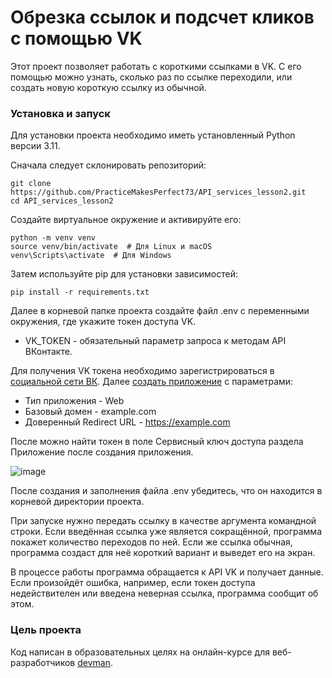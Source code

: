 # Обрезка ссылок и подсчет кликов с помощью VK

Этот проект позволяет работать с короткими ссылками в VK. 
С его помощью можно узнать, сколько раз по ссылке переходили, или создать новую короткую ссылку из обычной.

### Установка и запуск
Для установки проекта необходимо иметь установленный Python версии 3.11.

Сначала следует склонировать репозиторий:

```
git clone https://github.com/PracticeMakesPerfect73/API_services_lesson2.git
cd API_services_lesson2
```
Создайте виртуальное окружение и активируйте его:
```
python -m venv venv  
source venv/bin/activate  # Для Linux и macOS  
venv\Scripts\activate  # Для Windows
```
Затем используйте pip для установки зависимостей:

```pip install -r requirements.txt```

Далее в корневой папке проекта создайте файл .env с переменными окружения, где укажите токен доступа VK.

- VK_TOKEN - обязательный параметр запроса к методам API ВКонтакте. 

Для получения VK токена необходимо зарегистрироваться в [социальной сети ВК](https://vk.com/). 
Далее [создать приложение](https://id.vk.com/about/business/go/docs/ru/vkid/latest/vk-id/connection/create-application) с параметрами:
- Тип приложения - Web
- Базовый домен - example.com
- Доверенный Redirect URL - https://example.com

После можно найти токен в поле Cервисный ключ доступа раздела Приложение после создания приложения.

![image](https://github.com/user-attachments/assets/b84fe101-45d3-4f08-a127-fdb86c9eb574)


После создания и заполнения файла .env убедитесь, что он находится в корневой директории проекта.

При запуске нужно передать ссылку в качестве аргумента командной строки. 
Если введённая ссылка уже является сокращённой, программа покажет количество переходов по ней. 
Если же ссылка обычная, программа создаст для неё короткий вариант и выведет его на экран.

В процессе работы программа обращается к API VK и получает данные. 
Если произойдёт ошибка, например, если токен доступа недействителен или введена неверная ссылка, программа сообщит об этом.

### Цель проекта

Код написан в образовательных целях на онлайн-курсе для веб-разработчиков [devman](https://dvmn.org/).
